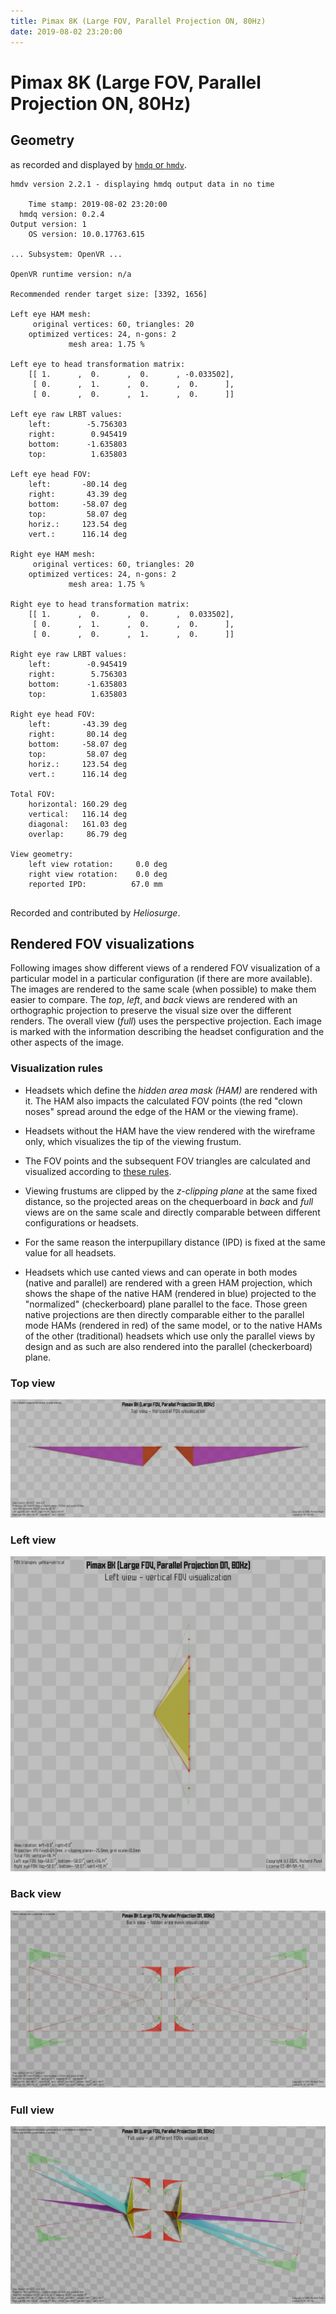 ```yaml
---
title: Pimax 8K (Large FOV, Parallel Projection ON, 80Hz)
date: 2019-08-02 23:20:00
---
```

# Pimax 8K (Large FOV, Parallel Projection ON, 80Hz)

## Geometry

as recorded and displayed by [`hmdq` or `hmdv`](https://github.com/risa2000/hmdq).
```
hmdv version 2.2.1 - displaying hmdq output data in no time

    Time stamp: 2019-08-02 23:20:00
  hmdq version: 0.2.4
Output version: 1
    OS version: 10.0.17763.615

... Subsystem: OpenVR ...

OpenVR runtime version: n/a

Recommended render target size: [3392, 1656]

Left eye HAM mesh:
     original vertices: 60, triangles: 20
    optimized vertices: 24, n-gons: 2
             mesh area: 1.75 %

Left eye to head transformation matrix:
    [[ 1.      ,  0.      ,  0.      , -0.033502],
     [ 0.      ,  1.      ,  0.      ,  0.      ],
     [ 0.      ,  0.      ,  1.      ,  0.      ]]

Left eye raw LRBT values:
    left:        -5.756303
    right:        0.945419
    bottom:      -1.635803
    top:          1.635803

Left eye head FOV:
    left:       -80.14 deg
    right:       43.39 deg
    bottom:     -58.07 deg
    top:         58.07 deg
    horiz.:     123.54 deg
    vert.:      116.14 deg

Right eye HAM mesh:
     original vertices: 60, triangles: 20
    optimized vertices: 24, n-gons: 2
             mesh area: 1.75 %

Right eye to head transformation matrix:
    [[ 1.      ,  0.      ,  0.      ,  0.033502],
     [ 0.      ,  1.      ,  0.      ,  0.      ],
     [ 0.      ,  0.      ,  1.      ,  0.      ]]

Right eye raw LRBT values:
    left:        -0.945419
    right:        5.756303
    bottom:      -1.635803
    top:          1.635803

Right eye head FOV:
    left:       -43.39 deg
    right:       80.14 deg
    bottom:     -58.07 deg
    top:         58.07 deg
    horiz.:     123.54 deg
    vert.:      116.14 deg

Total FOV:
    horizontal: 160.29 deg
    vertical:   116.14 deg
    diagonal:   161.03 deg
    overlap:     86.79 deg

View geometry:
    left view rotation:     0.0 deg
    right view rotation:    0.0 deg
    reported IPD:          67.0 mm


```
Recorded and contributed by _Heliosurge_.

## Rendered FOV visualizations

Following images show different views of a rendered FOV visualization of a
particular model in a particular configuration (if there are more available).
The images are rendered to the same scale (when possible) to make them easier
to compare. The _top_, _left_, and _back_ views are rendered with an
orthographic projection to preserve the visual size over the different renders.
The overall view (_full_) uses the perspective projection. Each image is marked
with the information describing the headset configuration and the other aspects
of the image.

### Visualization rules

* Headsets which define the _hidden area mask (HAM)_ are rendered with it. The
  HAM also impacts the calculated FOV points (the red "clown noses" spread
  around the edge of the HAM or the viewing frame).

* Headsets without the HAM have the view rendered with the wireframe only, which
  visualizes the tip of the viewing frustum.

* The FOV points and the subsequent FOV triangles are calculated and visualized
  according to [these
  rules](https://risa2000.github.io/vrdocs/docs/hmd_fov_calculation).

* Viewing frustums are clipped by the _z-clipping plane_ at the same fixed
  distance, so the projected areas on the chequerboard in _back_ and _full_
  views are on the same scale and directly comparable between different
  configurations or headsets.

* For the same reason the interpupillary distance (IPD) is fixed at the same
  value for all headsets.

* Headsets which use canted views and can operate in both modes (native and
  parallel) are rendered with a green HAM projection, which shows the shape of
  the native HAM (rendered in blue) projected to the "normalized"
  (checkerboard) plane parallel to the face. Those green native projections are
  then directly comparable either to the parallel mode HAMs (rendered in red)
  of the same model, or to the native HAMs of the other (traditional) headsets
  which use only the parallel views by design and as such are also rendered
  into the parallel (checkerboard) plane.

### Top view
[![Pimax 8K (Large FOV, Parallel Projection ON, 80Hz) - top view](../images/Pimax8K_Large_PP_R80_top.dmx.png)](../images/Pimax8K_Large_PP_R80_top.dmx.png)

### Left view
[![Pimax 8K (Large FOV, Parallel Projection ON, 80Hz) - left view](../images/Pimax8K_Large_PP_R80_left.dmx.png)](../images/Pimax8K_Large_PP_R80_left.dmx.png)

### Back view
[![Pimax 8K (Large FOV, Parallel Projection ON, 80Hz) - back view](../images/Pimax8K_Large_PP_R80_back.dmx.png)](../images/Pimax8K_Large_PP_R80_back.dmx.png)

### Full view
[![Pimax 8K (Large FOV, Parallel Projection ON, 80Hz) - full view](../images/Pimax8K_Large_PP_R80_over.dmx.png)](../images/Pimax8K_Large_PP_R80_over.dmx.png)

